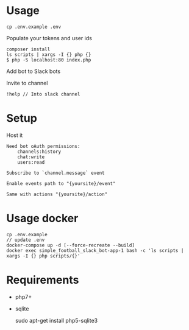 # Usage

    cp .env.example .env

Populate your tokens and user ids

    composer install
    ls scripts | xargs -I {} php {}
    $ php -S localhost:80 index.php

Add bot to Slack bots

Invite to channel

    !help // Into slack channel

# Setup
Host it

    Need bot oAuth permissions:
        channels:history
        chat:write
        users:read

    Subscribe to `channel.message` event
    
    Enable events path to "{yoursite}/event"
    
    Same with actions "{yoursite}/action"

# Usage docker

    cp .env.example
    // update .env
    docker-compose up -d [--force-recreate --build]
    docker exec simple_football_slack_bot-app-1 bash -c 'ls scripts | xargs -I {} php scripts/{}'


# Requirements
 - php7+
 - sqlite
    
    
    sudo apt-get install php5-sqlite3
